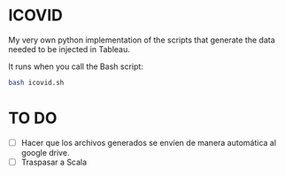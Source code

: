 # ICOVID

My very own python implementation of the scripts that generate the data needed to be injected in Tableau.

It runs when you call the Bash script:

```bash
bash icovid.sh
```

# TO DO

+ [ ] Hacer que los archivos generados se envíen de manera automática al google drive.
+ [ ] Traspasar a Scala
